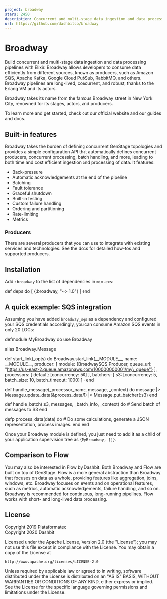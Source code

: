 ```yaml
---
project: broadway
stars: 2450
description: Concurrent and multi-stage data ingestion and data processing with Elixir
url: https://github.com/dashbitco/broadway
---
```


Broadway
========

Build concurrent and multi-stage data ingestion and data processing pipelines with Elixir. Broadway allows developers to consume data efficiently from different sources, known as producers, such as Amazon SQS, Apache Kafka, Google Cloud PubSub, RabbitMQ, and others. Broadway pipelines are long-lived, concurrent, and robust, thanks to the Erlang VM and its actors.

Broadway takes its name from the famous Broadway street in New York City, renowned for its stages, actors, and producers.

To learn more and get started, check out our official website and our guides and docs.

Built-in features
-----------------

Broadway takes the burden of defining concurrent GenStage topologies and provides a simple configuration API that automatically defines concurrent producers, concurrent processing, batch handling, and more, leading to both time and cost efficient ingestion and processing of data. It features:

-   Back-pressure
-   Automatic acknowledgements at the end of the pipeline
-   Batching
-   Fault tolerance
-   Graceful shutdown
-   Built-in testing
-   Custom failure handling
-   Ordering and partitioning
-   Rate-limiting
-   Metrics

### Producers

There are several producers that you can use to integrate with existing services and technologies. See the docs for detailed how-tos and supported producers.

Installation
------------

Add `:broadway` to the list of dependencies in `mix.exs`:

def deps do
  \[
    {:broadway, "~> 1.0"}
  \]
end

A quick example: SQS integration
--------------------------------

Assuming you have added `broadway_sqs` as a dependency and configured your SQS credentials accordingly, you can consume Amazon SQS events in only 20 LOCs:

defmodule MyBroadway do
  use Broadway

  alias Broadway.Message

  def start\_link(\_opts) do
    Broadway.start\_link(\_\_MODULE\_\_,
      name: \_\_MODULE\_\_,
      producer: \[
        module: {BroadwaySQS.Producer, queue\_url: "https://us-east-2.queue.amazonaws.com/100000000001/my\_queue"}
      \],
      processors: \[
        default: \[concurrency: 50\]
      \],
      batchers: \[
        s3: \[concurrency: 5, batch\_size: 10, batch\_timeout: 1000\]
      \]
    )
  end

  def handle\_message(\_processor\_name, message, \_context) do
    message
    |> Message.update\_data(&process\_data/1)
    |> Message.put\_batcher(:s3)
  end

  def handle\_batch(:s3, messages, \_batch\_info, \_context) do
    \# Send batch of messages to S3
  end

  defp process\_data(data) do
    \# Do some calculations, generate a JSON representation, process images.
  end
end

Once your Broadway module is defined, you just need to add it as a child of your application supervision tree as `{MyBroadway, []}`.

Comparison to Flow
------------------

You may also be interested in Flow by Dashbit. Both Broadway and Flow are built on top of GenStage. Flow is a more general abstraction than Broadway that focuses on data as a whole, providing features like aggregation, joins, windows, etc. Broadway focuses on events and on operational features, such as metrics, automatic acknowledgements, failure handling, and so on. Broadway is recommended for continuous, long-running pipelines. Flow works with short- and long-lived data processing.

License
-------

Copyright 2019 Plataformatec  
Copyright 2020 Dashbit

Licensed under the Apache License, Version 2.0 (the "License"); you may not use this file except in compliance with the License. You may obtain a copy of the License at

```
http://www.apache.org/licenses/LICENSE-2.0
```

Unless required by applicable law or agreed to in writing, software distributed under the License is distributed on an "AS IS" BASIS, WITHOUT WARRANTIES OR CONDITIONS OF ANY KIND, either express or implied. See the License for the specific language governing permissions and limitations under the License.
